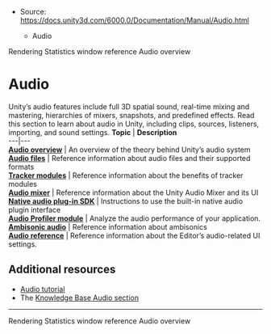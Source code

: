 * Source: https://docs.unity3d.com/6000.0/Documentation/Manual/Audio.html

  * Audio


[](https://docs.unity3d.com/6000.0/Documentation/Manual/RenderingStatistics.html)
Rendering Statistics window reference
[](https://docs.unity3d.com/6000.0/Documentation/Manual/AudioOverview.html)
Audio overview
# Audio
Unity’s audio features include full 3D spatial sound, real-time mixing and mastering, hierarchies of mixers, snapshots, and predefined effects. Read this section to learn about audio in Unity, including clips, sources, listeners, importing, and sound settings. 
**Topic** | **Description**  
---|---  
**[Audio overview](https://docs.unity3d.com/6000.0/Documentation/Manual/AudioOverview.html)** | An overview of the theory behind Unity’s audio system  
**[Audio files](https://docs.unity3d.com/6000.0/Documentation/Manual/AudioFiles.html)** | Reference information about audio files and their supported formats  
**[Tracker modules](https://docs.unity3d.com/6000.0/Documentation/Manual/TrackerModules.html)** | Reference information about the benefits of tracker modules  
**[Audio mixer](https://docs.unity3d.com/6000.0/Documentation/Manual/AudioMixer.html)** | Reference information about the Unity Audio Mixer and its UI  
**[Native audio plug-in SDK](https://docs.unity3d.com/6000.0/Documentation/Manual/AudioMixerNativeAudioPlugin.html)** | Instructions to use the built-in native audio plugin interface  
**[Audio Profiler module](https://docs.unity3d.com/6000.0/Documentation/Manual/ProfilerAudio.html)** | Analyze the audio performance of your application.  
**[Ambisonic audio](https://docs.unity3d.com/6000.0/Documentation/Manual/AmbisonicAudio.html)** | Reference information about ambisonics  
**[Audio reference](https://docs.unity3d.com/6000.0/Documentation/Manual/class-AudioManager.html)** | Reference information about the Editor’s audio-related UI settings.  
## Additional resources
  * [Audio tutorial](http://unity3d.com/learn/tutorials/topics/audio)
  * The [Knowledge Base Audio section](https://support.unity3d.com/hc/en-us/sections/201377883-Audio)


* * *
[](https://docs.unity3d.com/6000.0/Documentation/Manual/RenderingStatistics.html)
Rendering Statistics window reference
[](https://docs.unity3d.com/6000.0/Documentation/Manual/AudioOverview.html)
Audio overview
